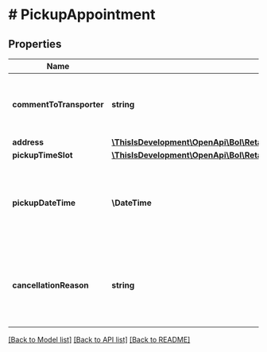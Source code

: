 # # PickupAppointment

## Properties

Name | Type | Description | Notes
------------ | ------------- | ------------- | -------------
**commentToTransporter** | **string** | A comment to the transporter regarding the pickup appointment. | [optional]
**address** | [**\ThisIsDevelopment\OpenApi\Bol\Retailer\Models\Address**](Address.md) |  |
**pickupTimeSlot** | [**\ThisIsDevelopment\OpenApi\Bol\Retailer\Models\ReplenishmentPickupTimeSlot**](ReplenishmentPickupTimeSlot.md) |  |
**pickupDateTime** | **\DateTime** | The date and time in ISO 8601 format when this replenishment was picked up by the transporter. | [optional]
**cancellationReason** | **string** | In case of a pickup cancellation this field indicates the reason for cancelling this pickup. | [optional]

[[Back to Model list]](../../README.md#models) [[Back to API list]](../../README.md#endpoints) [[Back to README]](../../README.md)
